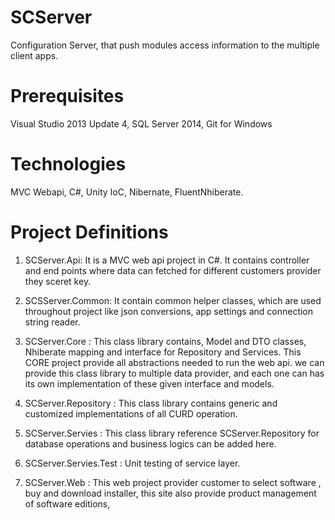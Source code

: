 # SCServer
Configuration Server, that push modules access information to the multiple client apps. 

# Prerequisites 
Visual Studio 2013 Update 4, SQL Server 2014, Git for Windows

# Technologies 
MVC Webapi, C#, Unity IoC, Nibernate, FluentNhiberate.

# Project Definitions 

1. SCServer.Api: It is a MVC web api project in C#.  It contains controller and end points where data can fetched for different customers provider they sceret key.

2. SCSServer.Common:  It contain common helper classes, which are used throughout project like json conversions, app settings and connection string reader.

3.  SCServer.Core : This class library contains, Model and DTO classes, Nhiberate mapping and interface for Repository and Services. This CORE project provide all abstractions needed to run the web api. we can provide this class library to multiple data provider, and each one can has its own implementation of these given interface and models.

4.  SCServer.Repository : This class library contains generic and customized implementations of all CURD operation.

5. SCServer.Servies    : This class library reference SCServer.Repository for database operations and business logics can be added here.

6. SCServer.Servies.Test : Unit testing of service layer.

7. SCServer.Web : This web project provider customer to select software , buy and download installer, this site also provide product management of software editions,  

